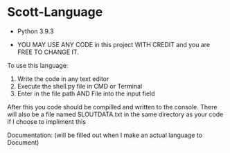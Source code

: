 # Scott-Language
* Python 3.9.3

* YOU MAY USE ANY CODE in this project WITH CREDIT and you are FREE TO CHANGE IT. 

To use this language:
1) Write the code in any text editor
2) Execute the shell.py file in CMD or Terminal
3) Enter in the file path AND File into the input field

After this you code should be compilled and written to the console. There will also be a file named
SLOUTDATA.txt in the same directory as your code if I choose to impliment this



Documentation:
(will be filled out when I make an actual language to Document)
